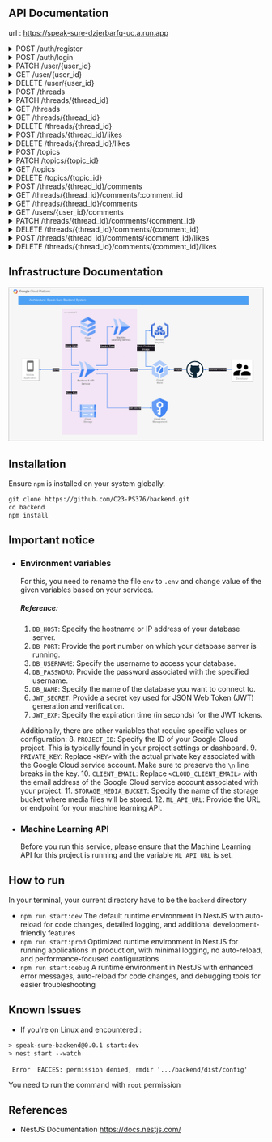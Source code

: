 ## API Documentation

url : https://speak-sure-dzjerbarfq-uc.a.run.app

<details>

<summary>POST /auth/register</summary>

### POST /auth/register

#### Body

| Key      | Type   | Default | Required | Description      |
| -------- | ------ | ------- | -------- | ---------------- |
| name     | String |         | Yes      | Name of the user |
| email    | String |         | Yes      | User email       |
| password | String |         | Yes      | User password    |

#### Successful response

> Register successfully (201)
>
> ```JSON
> {
>   "statusCode": 201,
>   "data": [
>     {
>       "id": 123,
>       "access_token": "xxx"
>     }
>   ]
> }
> ```

#### Failed response

> Required field didn't filled properly (400)
>
> ```JSON
> {
>   "statusCode": 400,
>   "message": [
>       "xxx",
>       "xxx",
>   ],
>   "error": "Bad Request"
> }
> ```

> Email already exists (400)
>
> ```JSON
> {
>   "statusCode": 400,
>   "message": "Email already exists"
> }
> ```

</details>

<details>
<summary>POST /auth/login</summary>

### POST /auth/login

#### Body

| Key      | Type   | Default | Required | Description   |
| -------- | ------ | ------- | -------- | ------------- |
| email    | String |         | Yes      | User email    |
| password | String |         | Yes      | User password |

#### Successful response

> Login successfully (200)
>
> ```JSON
> {
>   "statusCode": 200,
>   "data": [
>     {
>       "id": 123,
>       "access_token": "xxx"
>     }
>   ]
> }
> ```

#### Failed response

> Wrong Username / Password (400)
>
> ```JSON
> {
>   "statusCode": 401,
>   "message": "Unauthorized"
> }
> ```

> Required field didn't filled properly (400)
>
> ```JSON
> {
>   "statusCode": 400,
>   "message": [
>       "xxx",
>       "xxx",
>   ],
>   "error": "Bad Request"
> }
> ```

</details>

<details>
<summary>PATCH /user/{user_id}</summary>

### PATCH /user/{user_id}

#### Header

| Name          | Type   | Default | Required | Value                             |
| ------------- | ------ | ------- | -------- | --------------------------------- |
| Authorization | Bearer |         | Yes      | Auth token from register or login |

#### Params

| Name    | Type    | In  | Default | Required | Description    |
| ------- | ------- | --- | ------- | -------- | -------------- |
| user_id | Integer | Uri |         | Yes      | The ID of user |

#### Body

| Name     | Type   | Default | Required | Description             |
| -------- | ------ | ------- | -------- | ----------------------- |
| name     | String |         | No       | Name of user            |
| email    | String |         | No       | Email of user           |
| password | String |         | No       | Password of user        |
| image    | File   |         | No       | Profile picture of user |
| audio    | File   |         | No       | Profile audio of user   |
| badge    | Number |         | No       | Id of the badge         |

#### Response

##### Successful response

> Successfully change user data (200)
>
> ```JSON
> {
>   "statusCode": 200,
>   "data": [
>     {
>       "id": 1,
>       "name": "xxx",
>       "email": "xxx@xxx.xxx",
>       "audio": "xxx",
>       "audio_length": 12.3,
>       "image": "xxx",
>       "status": "xxx",
>       "badge": "123",
>       "created_at": "123",
>       "updated_at": "123"
>     }
>   ]
> }
> ```

##### Failed response

> Id from token does not match user_id (403)
>
> ```JSON
> {
>   "statusCode": 403,
>   "message": "Forbidden"
> }
> ```

</details>

<details>
<summary>GET /user/{user_id}</summary>

### GET /user/{user_id}

#### Header

| Name          | Type   | Default | Required | Value                             |
| ------------- | ------ | ------- | -------- | --------------------------------- |
| Authorization | Bearer |         | Yes      | Auth token from register or login |

#### Params

| Name    | Type    | In  | Default | Required | Description    |
| ------- | ------- | --- | ------- | -------- | -------------- |
| user_id | Integer | Uri |         | Yes      | The ID of user |

#### Response

##### Successful response

> Successfully get user data (200)
>
> ```JSON
> {
>   "statusCode": 200,
>   "data": {
>     "id": 1,
>     "name": "xxx",
>     "email": "xxx@xxx.xxx",
>     "audio": "xxx",
>     "audio_length": "xxx",
>     "image": "xxx",
>     "status": "xxx",
>     "threads_count": "123",
>     "comments_count": "123",
>     "created_at": "123",
>     "updated_at": "123",
>     "badge": {
>         "id": 1,
>         "title": "xxx",
>         "image": "xxx"
>     }
>   }
> }
> ```

##### Failed response

> Id from token does not match user_id (403)
>
> ```JSON
> {
>   "statusCode": 403,
>   "message": "Forbidden"
> }
> ```

</details>

<details>
<summary>DELETE /user/{user_id}</summary>

### DELETE /user/{user_id}

#### Header

| Name          | Type   | Default | Required | Value                             |
| ------------- | ------ | ------- | -------- | --------------------------------- |
| Authorization | Bearer |         | Yes      | Auth token from register or login |

#### Params

| Name    | Type    | In  | Default | Required | Description    |
| ------- | ------- | --- | ------- | -------- | -------------- |
| user_id | Integer | Uri |         | Yes      | The ID of user |

#### Response

##### Successful response

> Successfully delete the user (204)

##### Failed response

> Id of token does not match user_id (403)
>
> ```JSON
> {
>   "statusCode": 403,
>   "message": "Forbidden"
> }
> ```

> User doesn't exists (400)
>
> ```JSON
> {
>     "statusCode": 400,
>     "message": "User doesn't exists"
> }
> ```

</details>

<details>
<summary>POST /threads</summary>

### POST /threads

#### Header

| Name          | Type   | Default | Required | Value                             |
| ------------- | ------ | ------- | -------- | --------------------------------- |
| Authorization | Bearer |         | Yes      | Auth token from register or login |

#### Body

| Key         | Type   | Default | Required | Description           |
| ----------- | ------ | ------- | -------- | --------------------- |
| title       | String |         | Yes      | Name of thread        |
| description | String |         | Yes      | Description of thread |
| topic       | String |         | Yes      | Topic of thread       |
| image       | File   |         | No       | Image of thread       |
| audio       | File   |         | No       | Audio of thread       |

#### Response

##### Successful response

> Successfully created new thread (200)
>
> ```JSON
> {
>   "statusCode": 200,
>   "data": [
>     {
>       "id": ,
>       "title": "xxx",
>       "description": "xxx",
>       "topic": "xxx",
>       "image": "xxx",
>       "audio": "xxx",
>       "audio_length": 12.3
>     }
>   ]
> }
> ```

> audio_length is provided in seconds

##### Failed response

> Invalid Token (401)
>
> ```JSON
> {
>   "statusCode": 401,
>   "message": "Unauthorized"
> }
> ```

> Required field didn't filled properly (400)
>
> ```JSON
> {
>   "statusCode": 400,
>   "message": [
>     "title should not be empty",
>     "description should not be empty",
>     "topic should not be empty"
>   ],
>   "error": "Bad Request"
> }
> ```

> Topic doesn't exists (400)
>
> ```JSON
> {
>   "statusCode": 400,
>   "message": "The topic doesn't exists"
> }
> ```

> Incompatible Files (422)
>
> ```JSON
> {
>   "statusCode": 422,
>   "message": "audio is not a valid document. Accepted file format [mp3,wav,mpeg]"
> }
> ```

> Title or Description contains flag word (400)
>
> ```JSON
> 	{
> 	    "statusCode": 400,
> 	    "message": "Text contains flagged words toxic, obscene, insult"
> 	}
> ```
>
> \* The message could be :

        labels = ['toxic', 'severe toxic', 'obscene', 'threat', 'insult', 'identity hate']

</details>

<details>
<summary>PATCH /threads/{thread_id}</summary>

### PATCH /threads/{thread_id}

#### Header

| Name          | Type   | Default | Required | Value                             |
| ------------- | ------ | ------- | -------- | --------------------------------- |
| Authorization | Bearer |         | Yes      | Auth token from register or login |

#### Params

| Name      | Type    | In  | Default | Required | Description      |
| --------- | ------- | --- | ------- | -------- | ---------------- |
| thread_id | Integer | Uri |         | Yes      | The ID of thread |

#### Body

| Key         | Type   | Default | Required | Description           |
| ----------- | ------ | ------- | -------- | --------------------- |
| title       | String |         | No       | Name of thread        |
| description | String |         | No       | Description of thread |
| topic       | String |         | No       | Topic of thread       |
| image       | File   |         | No       | Image of thread       |
| audio       | File   |         | No       | Audio of thread       |

#### Response

##### Successful response

> Successfully updated the thread (200)
>
> ```JSON
> {
>   "statusCode": 201,
>   "data": {
>     "id": 1,
>     "title": "xxx",
>     "description": "xxx",
>     "topic": "123",
>     "image": "xxx",
>     "audio": "xxx",
>     "audio_length": 12.3,
>     "updated_at": "123"
>   }
> }
> ```

> audio_length is provided in seconds

##### Failed response

> Thread doesn't exists (400)
>
> ```JSON
> {
>     "statusCode": 400,
>     "message": "Thread doesn't exists"
> }
> ```

> Topic doesn't exists (400)
>
> ```JSON
> {
>   "statusCode": 400,
>   "message": "The topic doesn't exists"
> }
> ```

> Title or Description contains flag word (400)
>
> ```JSON
> 	{
> 	    "statusCode": 400,
> 	    "message": "Text contains flagged words toxic, obscene, insult"
> 	}
> ```
>
> \* The message could be :

        labels = ['toxic', 'severe toxic', 'obscene', 'threat', 'insult', 'identity hate']

</details>

<details>
<summary>GET /threads</summary>

### GET /threads

#### Params

| Name    | Type   | In    | Default | Required | Description                      |
| ------- | ------ | ----- | ------- | -------- | -------------------------------- |
| page    | string | Query | 0       | No       | The index of page of list thread |
| size    | string | Query | 5       | No       | Max thread in one page           |
| keyword | string | Query |         | No       | Keyword for search the thread    |
| topic   | string | Query |         | No       | The topic of the thread          |

#### Response

##### Successful response

> Successfully get the thread (200)
>
> ```JSON
> {
>   "statusCode": 200,
>   "data": [
>     {
>       "id": 1,
>       "title": "xxx",
>       "description": "xxx",
>       "comments_count": "123",
>       "likes_count": "123",
>       "image": "xxx",
>       "audio": "xxx",
>       "audio_length": 12.3,
>       "created_at": "123",
>       "updated_at": "123",
>       "user": {
>           "name": "xxx",
>           "image": "xxx"
>       },
>       "topic": {
>           "id": 1,
>           "name": "xxx"
>       }
>     }
>   ]
> }
> ```

> audio_length is provided in seconds

</details>

<details>
<summary>GET /threads/{thread_id}</summary>

### GET /threads

#### Params

| Name      | Type   | In  | Default | Required | Description          |
| --------- | ------ | --- | ------- | -------- | -------------------- |
| thread_id | string | Uri |         | Yes      | The id of the thread |

#### Response

##### Successful response

> Successfully get the thread (200)
>
> ```JSON
> {
> "statusCode": 200,
>   "data": {
>     "id": 1,
>     "title": "xxx",
>     "description": "xxx",
>     "comments_count": "123",
>     "likes_count": "123",
>     "topic": "xxx",
>     "image": "xxx",
>     "audio": "xxx",
>     "audio_length": "123",
>     "created_at": "123",
>     "updated_at": "123",
>     "user": {
>         "name": "xxx",
>         "image": "xxx"
>     }
>   }
> }
> ```

> audio_length is provided in seconds

##### Failed response

> Thread doesn't exists (400)
>
> ```JSON
> {
>   "statusCode": 400,
>   "message": "Thread doesn't exists"
> }
> ```

</details>

<details>
<summary>DELETE /threads/{thread_id}</summary>

### DELETE /threads/{thread_id}

#### Header

| Name          | Type   | Default | Required | Value                             |
| ------------- | ------ | ------- | -------- | --------------------------------- |
| Authorization | Bearer |         | Yes      | Auth token from register or login |

#### Params

| Name      | Type    | In  | Default | Required | Description      |
| --------- | ------- | --- | ------- | -------- | ---------------- |
| thread_id | Integer | Uri |         | Yes      | The ID of thread |

#### Response

##### Successful response

> Successfully delete the thread (204)

##### Failed response

> Id from the token does not match with the creator of thread (403)
>
> ```JSON
> {
>   "statusCode": 403,
>   "message": "Forbidden"
> }
> ```

> Thread doesn't exists (400)
>
> ```JSON
> {
>     "statusCode": 400,
>     "message": "Thread doesn't exists"
> }
> ```

</details>

<details>
<summary>POST /threads/{thread_id}/likes</summary>

### POST /threads/{thread_id}/likes

#### Header

| Name          | Type   | Default | Required | Value                             |
| ------------- | ------ | ------- | -------- | --------------------------------- |
| Authorization | Bearer |         | Yes      | Auth token from register or login |

#### Params

| Name      | Type    | In  | Default | Required | Description      |
| --------- | ------- | --- | ------- | -------- | ---------------- |
| thread_id | Integer | Uri |         | Yes      | The ID of thread |

#### Response

##### Successful response

> Successfully like the thread (201)

```JSON
{
  "statusCode": 201,
  "data": {
    "thread_id": 1
  }
}
```

##### Failed response

> Thread doesn't exists (400)
>
> ```JSON
> {
>   "statusCode": 400,
>   "message": "Thread doesn't exists"
> }
> ```

> Already liked the Thread (400)
>
> ```JSON
> {
>   "statusCode": 400,
>   "message": "Thread already liked"
> }
> ```

</details>

<details>
<summary>DELETE /threads/{thread_id}/likes</summary>

### DELETE /threads/{thread_id}/likes

#### Header

| Name          | Type   | Default | Required | Value                             |
| ------------- | ------ | ------- | -------- | --------------------------------- |
| Authorization | Bearer |         | Yes      | Auth token from register or login |

#### Params

| Name      | Type    | In  | Default | Required | Description      |
| --------- | ------- | --- | ------- | -------- | ---------------- |
| thread_id | Integer | Uri |         | Yes      | The ID of thread |

#### Response

##### Successful response

> Successfully unlike the thread (204)

##### Failed response

> Thread doesn't exists (400)
>
> ```JSON
> {
>   "statusCode": 400,
>   "message": "Thread doesn't exists"
> }
> ```

> Thread didn't liked yet (400)
>
> ```JSON
> {
>   "statusCode": 400,
>   "message": "Thread didn't liked yet"
> }
> ```

</details>

<details>
<summary>POST /topics</summary>

### POST /topics

#### Header

| Name          | Type   | Default | Required | Value                             |
| ------------- | ------ | ------- | -------- | --------------------------------- |
| Authorization | Bearer |         | Yes      | Auth token from register or login |

#### Body

| Key  | Type   | Default | Required | Description       |
| ---- | ------ | ------- | -------- | ----------------- |
| name | String |         | Yes      | Name of the topic |

#### Successful response

> Topic created successfully (201)
>
> ```JSON
> {
>   "statusCode": 201,
>   "data": {
>     "name": "xxx",
>     "id": 1
>   }
> }
> ```

#### Failed response

> Required field didn't filled properly (400)
>
> ```JSON
> {
>   "statusCode": 400,
>   "message": [
>       "xxx",
>   ],
>   "error": "Bad Request"
> }
> ```

> Topic already exists (400)
>
> ```JSON
> {
>   "statusCode": 400,
>   "message": "The topic already exists"
> }
> ```

</details>

<details>
<summary>PATCH /topics/{topic_id}</summary>

### PATCH /topics/{topic_id}

#### Header

| Name          | Type   | Default | Required | Value                             |
| ------------- | ------ | ------- | -------- | --------------------------------- |
| Authorization | Bearer |         | Yes      | Auth token from register or login |

#### Params

| Name     | Type    | In  | Default | Required | Description     |
| -------- | ------- | --- | ------- | -------- | --------------- |
| topic_id | Integer | Uri |         | Yes      | The ID of topic |

#### Body

| Key  | Type   | Default | Required | Description       |
| ---- | ------ | ------- | -------- | ----------------- |
| name | String |         | No       | Name of the topic |

#### Successful response

> Topic updated successfully (200)
>
> ```JSON
> {
>   "statusCode": 200,
>   "data": {
> 	"id": 1,
>     "name": "xxx"
>   }
> }
> ```

#### Failed response

> Topic doesn't exists (400)
>
> ```JSON
> {
>   "statusCode": 400,
>   "message": "The topic doesn't exists"
> }
> ```

</details>

<details>
<summary>GET /topics</summary>

### GET /topics

#### Header

| Name          | Type   | Default | Required | Value                             |
| ------------- | ------ | ------- | -------- | --------------------------------- |
| Authorization | Bearer |         | Yes      | Auth token from register or login |

#### Successful response

> Successfully get topic data (200)
>
> ```JSON
> {
>   "statusCode": 200,
>   "data": [
>      {
>       "id": 1,
>        "name": "xxx",
>      },
>      {
>       "id": 2,
>        "name": "xxx",
>      },
>      ...
>   ]
> }
> ```

</details>

<details>
<summary>DELETE /topics/{topic_id}</summary>

### DELETE /topics/{topic_id}

#### Header

| Name          | Type   | Default | Required | Value                             |
| ------------- | ------ | ------- | -------- | --------------------------------- |
| Authorization | Bearer |         | Yes      | Auth token from register or login |

#### Params

| Name     | Type    | In  | Default | Required | Description     |
| -------- | ------- | --- | ------- | -------- | --------------- |
| topic_id | Integer | Uri |         | Yes      | The ID of topic |

#### Successful response

> Topic updated successfully (204)

#### Failed response

> Topic doesn't exists (400)
>
> ```JSON
> {
>   "statusCode": 400,
>   "message": "The topic doesn't exists"
> }
> ```

</details>

<details>
<summary>POST /threads/{thread_id}/comments</summary>

### POST /threads/:thread_id/comments

#### Header

| Name          | Type   | Default | Required | Value                             |
| ------------- | ------ | ------- | -------- | --------------------------------- |
| Authorization | Bearer |         | Yes      | Auth token from register or login |

#### Params

| Name      | Type    | Default | Required | Description              |
| --------- | ------- | ------- | -------- | ------------------------ |
| thread_id | Integer |         | Yes      | Thread ID of the comment |
| text      | String  |         | Yes      | Message                  |
| audio     | File    |         |          | Audio of the comment     |

#### Successful response

> Successfully created new thread (201)
>
> ```JSON
> {
> 	  "statusCode": 201,
>   "data": [
>     {
>       "id":  xx,
>       "thread_id": xxx,
>       "text": "xxx",
>       "audio": "xxx",
>       "audio_length": xx,
>       "created_at": "xxx"
>     }
>   ]
> }
> ```

##### Failed response

> Invalid Token (401)
>
> ```JSON
> {
>   "statusCode": 401,
>   "message": "Unauthorized"
> }
> ```

> Required field didn't filled properly (400)
>
> ```JSON
> {
>   "statusCode": 400,
>   "message": [
>     "text should not be empty"
>   ],
>   "error": "Bad Request"
> }
> ```

> Incompatible Files (422)
>
> ```JSON
> {
>   "statusCode": 422,
>   "message": "audio is not a valid document. Accepted file format [mp3,wav,mpeg]"
> }
> ```

> Thread doesn't exist(400)
>
> ```JSON
> {
>   "statusCode": 400,
>   "message": "Thread doesn't exists"
> }
> ```

> Use doesn't exist(400)
>
> ```JSON
> {
>   "statusCode": 400,
>   "message": "User doesn't exists"
> }
> ```

> Text contains flag word (400)
>
> ```JSON
> 	{
> 	    "statusCode": 400,
> 	    "message": "Text contains flagged words toxic, obscene, insult"
> 	}
> ```
>
> \* The message could be :

        labels = ['toxic', 'severe toxic', 'obscene', 'threat', 'insult', 'identity hate']

</details>
 
<details>
<summary>GET /threads/{thread_id}/comments/:comment_id</summary>

### GET /threads/:thread_id/comments/:comment_id

#### Header

| Name          | Type   | Default | Required | Value                             |
| ------------- | ------ | ------- | -------- | --------------------------------- |
| Authorization | Bearer |         | Yes      | Auth token from register or login |

#### Params

| Name      | Type    | Default | Required | Description               |
| --------- | ------- | ------- | -------- | ------------------------- |
| thread_id | Integer |         | Yes      | Thread ID of the comment  |
| commentId | String  |         | Yes      | Comment ID of the comment |

#### Successful response

> Successfully created new thread (200)
>
> ```JSON
> {
>   "statusCode": 200,
>   "data": {
>     {
>       "id": x,
>       "text": "xxx",
>       "likes_count": x,
>       "audio": "xxx",
>       "audio_length": xxx,
>       "created_at": "xxx",
>       "updated_at": "xxx",
>     }
> }
> ```

##### Failed response

> Invalid Token (401)
>
> ```JSON
> {
>   "statusCode": 401,
>   "message": "Unauthorized"
> }
> ```

#### Comment didn't exist

> Bad Request (400)
>
> ```JSON
>
> ```

    {
    	"statusCode": 400,
    	"message": "Comment doesn't exists"
    }

> ```
>
> ```

</details>

<details>
<summary>GET /threads/{thread_id}/comments</summary>

### GET /threads/:thread_id/comments

#### Get list of comments within threads

#### Param

| Name      | Type    | In    | Default | Required | Description                      |
| --------- | ------- | ----- | ------- | -------- | -------------------------------- |
| page      | string  | Query | 0       | No       | The index of page of list thread |
| size      | string  | Query | 5       | No       | Max thread in one page           |
| thread_id | Integer | Url   |         | Yes      | The Id of the thead              |

#### Response

##### Successful response

> ```JSON
> {
> 	"statusCode": 200,
> 	"data": [
> 		{
> 			"id": xx,
> 			"text": "xxx",
> 			"audio": "xxx",
> 			"audio_length": xxx,
> 			"created_at": "xxx",
> 			"updated_at": "xxx",
> 			"username": "xxx",
> 		},
> 		{
> 			"id": xx,
> 			"text": "xxx",
> 			"audio": "xxx",
> 			"audio_length": xxx,
> 			"created_at": "xxx",
> 			"updated_at": "xxx",
> 			"username": "xxx",
> 		},
> 		{
> 			"id": xx,
> 			"text": "xxx",
> 			"audio": "xxx",
> 			"audio_length": xxx,
> 			"created_at": "xxx",
> 			"updated_at": "xxx",
> 			"username": "xxx",
> 		},
> 		{ ... }
> 	]
> }
>
> ```
>
> \*The data of thread's comment could be empty, but still returns `statusCode: 200`

##### Failed response

> Thread doesn't exists(400)
>
> ```JSON
> {
> 	"statusCode": 400,
> 	"message": "Thread doesn't exists"
> }
> ```

</details>

<details>
<summary>GET /users/{user_id}/comments</summary>

### GET /threads/:user_id/comments

#### Get list of comments that the user has

#### Param

| Name   | Type    | In    | Default | Required | Description                      |
| ------ | ------- | ----- | ------- | -------- | -------------------------------- |
| page   | string  | Query | 0       | No       | The index of page of list thread |
| size   | string  | Query | 5       | No       | Max thread in one page           |
| userId | Integer | Url   |         | Yes      | The Id of the user               |

#### Response

##### Successful response

> ```JSON
> {
> 	"statusCode": 200,
> 	"data": [
> 		{
> 			"id": xx,
> 			"text": "xxx",
> 			"audio": "xxx",
> 			"audio_length": xxx,
> 			"created_at": "xxx",
> 			"updated_at": "xxx",
> 			"thread_id": xx,
> 		},
> 		{
> 			"id": xx,
> 			"text": "xxx",
> 			"audio": "xxx",
> 			"audio_length": xxx,
> 			"created_at": "xxx",
> 			"updated_at": "xxx",
> 			"thread_id": xx,
> 		},
> 		{
> 			"id": xx,
> 			"text": "xxx",
> 			"audio": "xxx",
> 			"audio_length": xxx,
> 			"created_at": "xxx",
> 			"updated_at": "xxx",
> 			"thread_id": xx,
> 		},
> 		{ ... }
> 	]
> }
>
> ```
>
> \*The data of user's comment could be empty, but still returns `statusCode: 200`

</details>

<details>
<summary>PATCH /threads/{thread_id}/comments/{comment_id}</summary>

### PATCH /threads/{thread_id}/comments/{comment_id}

#### Header

| Name          | Type   | Default | Required | Value                             |
| ------------- | ------ | ------- | -------- | --------------------------------- |
| Authorization | Bearer |         | Yes      | Auth token from register or login |

#### Params

| Name       | Type    | Default | Required | Description           |
| ---------- | ------- | ------- | -------- | --------------------- |
| thread_id  | Integer |         | Yes      | The ID of thread      |
| comment_id | Integer |         | Yes      | The Id of the comment |

#### Body

| Key   | Type   | Default | Required | Description         |
| ----- | ------ | ------- | -------- | ------------------- |
| text  | String |         | No       | Text of the comment |
| audio | File   |         | No       | Audio of thread     |

#### Response

##### Successful response

> Successfully updated the comment (200)
>
> ```JSON
> {
>   "statusCode": 201,
>   "data": {
>     "id": xx,
>     "text": "xxx",
>     "audio": "xxx",
>     "audio_length": xx,
>     "updated_at": "123",
>   }
> }
> ```

> audio_length is provided in seconds

##### Failed response

> Comment doesn't exists (400)
>
> ```JSON
> {
>     "statusCode": 400,
>     "message": "Comment doesn't exists"
> }
> ```

> Thread doesn't exists (400)
>
> ```JSON
> {
>   "statusCode": 400,
>   "message": "Thread doesn't exists"
> }
> ```

> Text contains flag word (400)
>
> ```JSON
> 	{
> 	    "statusCode": 400,
> 	    "message": "Text contains flagged words toxic, obscene, insult"
> 	}
> ```
>
> \* The message could be :

    labels = ['toxic', 'severe toxic', 'obscene', 'threat', 'insult', 'identity hate']

</details>

<details>
<summary>DELETE /threads/{thread_id}/comments/{comment_id}</summary>

### DELETE /threads/{thread_id}/comments/{comment_id}

#### Header

| Name          | Type   | Default | Required | Value                             |
| ------------- | ------ | ------- | -------- | --------------------------------- |
| Authorization | Bearer |         | Yes      | Auth token from register or login |

#### Params

| Name       | Type    | Default | Required | Description       |
| ---------- | ------- | ------- | -------- | ----------------- |
| thread_id  | Integer |         | Yes      | The ID of thread  |
| comment_id | Integer |         | Yes      | The ID of comment |

#### Response

##### Successful response

> Successfully delete the thread (204)

##### Failed response

> Id from the token does not match with the creator of thread (403)
>
> ```JSON
> {
>   "statusCode": 403,
>   "message": "Forbidden"
> }
> ```

> Comment doesn't exists (400)
>
> ```JSON
> {
>     "statusCode": 400,
>     "message": "Comment doesn't exists"
> }
> ```

</details>

<details>
<summary>POST /threads/{thread_id}/comments/{comment_id}/likes</summary>

### POST /threads/{thread_id}/comments/{comment_id}/likes

#### Header

| Name          | Type   | Default | Required | Value                             |
| ------------- | ------ | ------- | -------- | --------------------------------- |
| Authorization | Bearer |         | Yes      | Auth token from register or login |

#### Params

| Name       | Type    | Default | Required | Description           |
| ---------- | ------- | ------- | -------- | --------------------- |
| thread_id  | Integer |         | Yes      | The ID of thread      |
| comment_id | Integer |         | Yes      | The Id of the comment |

#### Response

##### Successful response

> Successfully like the thread (201)

```JSON
{
  "statusCode": 201,
  "data": {
    "thread_id": 1,
    "comment_id":
  }
}
```

##### Failed response

> Comment doesn't exists (400)
>
> ```JSON
> {
>   "statusCode": 400,
>   "message": "Comment doesn't exists"
> }
> ```

> Already liked the Comment (400)
>
> ```JSON
> {
>   "statusCode": 400,
>   "message": "Already liked"
> }
> ```

</details>

<details>
<summary>DELETE /threads/{thread_id}/comments/{comment_id}/likes</summary>

### DELETE /threads/{thread_id}/comments/{comment_id}/likes

#### Header

| Name          | Type   | Default | Required | Value                             |
| ------------- | ------ | ------- | -------- | --------------------------------- |
| Authorization | Bearer |         | Yes      | Auth token from register or login |

#### Params

| Name       | Type    | In  | Default | Required | Description           |
| ---------- | ------- | --- | ------- | -------- | --------------------- |
| thread_id  | Integer | Uri |         | Yes      | The ID of thread      |
| comment_id | Integer | Uri |         | Yes      | The ID of the comment |

#### Response

##### Successful response

> Successfully unlike the thread (204)

##### Failed response

> Comment doesn't exists (400)
>
> ```JSON
> {
>   "statusCode": 400,
>   "message": "Comment doesn't exists"
> }
> ```

> Comment didn't liked yet (400)
>
> ```JSON
> {
>   "statusCode": 400,
>   "message": "Not liked yet"
> }
> ```

</details>

## Infrastructure Documentation

![Speak Sure Cloud Architecture](img/Cloud_Architecture.png)

## Installation

Ensure `npm` is installed on your system globally.

```
git clone https://github.com/C23-PS376/backend.git
cd backend
npm install
```

## Important notice

- ### Environment variables

  For this, you need to rename the file `env` to `.env` and change value of the given variables based on your services.

  ##### Reference:

  1.  `DB_HOST`: Specify the hostname or IP address of your database server.
  2.  `DB_PORT`: Provide the port number on which your database server is running.
  3.  `DB_USERNAME`: Specify the username to access your database.
  4.  `DB_PASSWORD`: Provide the password associated with the specified username.
  5.  `DB_NAME`: Specify the name of the database you want to connect to.
  6.  `JWT_SECRET`: Provide a secret key used for JSON Web Token (JWT) generation and verification.
  7.  `JWT_EXP`: Specify the expiration time (in seconds) for the JWT tokens.

  Additionally, there are other variables that require specific values or configuration:
  8. `PROJECT_ID`: Specify the ID of your Google Cloud project. This is typically found in your project settings or dashboard.
  9. `PRIVATE_KEY`: Replace `<KEY>` with the actual private key associated with the Google Cloud service account. Make sure to preserve the `\n` line breaks in the key.
  10. `CLIENT_EMAIL`: Replace `<CLOUD_CLIENT_EMAIL>` with the email address of the Google Cloud service account associated with your project.
  11. `STORAGE_MEDIA_BUCKET`: Specify the name of the storage bucket where media files will be stored.
  12. `ML_API_URL`: Provide the URL or endpoint for your machine learning API.

- ### Machine Learning API
  Before you run this service, please ensure that the Machine Learning API for this project is running and the variable `ML_API_URL` is set.

## How to run

In your terminal, your current directory have to be the `backend` directory

- `npm run start:dev`
  The default runtime environment in NestJS with auto-reload for code changes, detailed logging, and additional development-friendly features
- `npm run start:prod`
  Optimized runtime environment in NestJS for running applications in production, with minimal logging, no auto-reload, and performance-focused configurations
- `npm run start:debug`
  A runtime environment in NestJS with enhanced error messages, auto-reload for code changes, and debugging tools for easier troubleshooting

## Known Issues

- If you're on Linux and encountered :

```
> speak-sure-backend@0.0.1 start:dev
> nest start --watch

 Error  EACCES: permission denied, rmdir '.../backend/dist/config'
```

You need to run the command with `root` permission

## References

- NestJS Documentation https://docs.nestjs.com/
